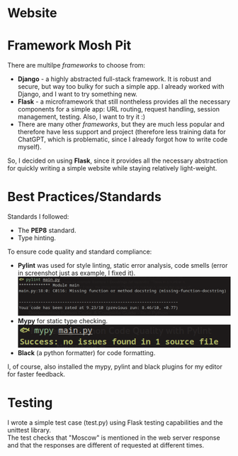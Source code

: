 # Website


# Framework Mosh Pit
There are multilpe *frameworks* to choose from:
- **Django** - a highly abstracted full-stack framework. It is robust and secure, but way too bulky for such a simple app. I already worked with Django, and I want to try something new.
- **Flask** - a microframework that still nontheless provides all the necessary components for a simple app: URL routing, request handling, session management, testing. Also, I want to try it :)
- There are many other *frameworks*, but they are much less popular and therefore have less support and project (therefore less training data for ChatGPT, which is problematic, since I already forgot how to write code myself).

So, I decided on using **Flask**, since it provides all the necessary abstraction for quickly writing a simple website while staying relatively light-weight.

# Best Practices/Standards
Standards I followed:
- The **PEP8** standard.  
- Type hinting.

To ensure code quality and standard compliance:
- **Pylint** was used for style linting, static error analysis, code smells (error in screenshot just as example, I fixed it).  
![image](./resources/S_2023-08-31_00-15-08.png)
- **Mypy** for static type checking.  
![image](./resources/S_2023-08-31_00-23-58.png)
- **Black** (a python formatter) for code formatting.

I, of course, also installed the mypy, pylint and black plugins for my editor for faster feedback.

# Testing
I wrote a simple test case (test.py) using Flask testing capabilities and the unittest library.  
The test checks that "Moscow" is mentioned in the web server response and that the responses are different of requested at different times.
